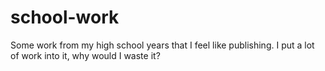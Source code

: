 # school-work
Some work from my high school years that I feel like publishing. I put a lot of work into it, why would I waste it?
